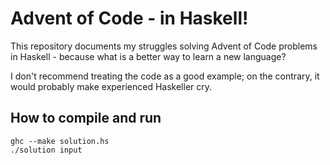 # Advent of Code - in Haskell!
This repository documents my struggles solving Advent of Code problems in Haskell - because what is a better way to learn a new language?

I don't recommend treating the code as a good example; on the contrary, it would probably make experienced Haskeller cry.

## How to compile and run
```
ghc --make solution.hs
./solution input
```